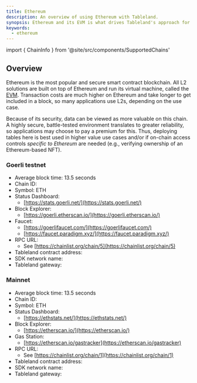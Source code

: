 ```yaml
---
title: Ethereum
description: An overview of using Ethereum with Tableland.
synopsis: Ethereum and its EVM is what drives Tableland's approach for chain compatibility. With its data and network hardness, it's a great case for many projects, but not all use cases can occur here due to cost constraints.
keywords:
  - ethereum
---
```


import { ChainInfo } from '@site/src/components/SupportedChains'

## Overview

Ethereum is the most popular and secure smart contract blockchain. All L2 solutions are built on top of Ethereum and run its virtual machine, called the [EVM](https://ethereum.org/en/developers/docs/evm/#top). Transaction costs are much higher on Ethereum and take longer to get included in a block, so many applications use L2s, depending on the use case.

Because of its security, data can be viewed as more valuable on this chain. A highly secure, battle-tested environment translates to greater reliability, so applications may choose to pay a premium for this. Thus, deploying tables here is best used in higher value use cases and/or if on-chain access controls _specific to Ethereum_ are needed (e.g., verifying ownership of an Ethereum-based NFT).

### Goerli testnet

- Average block time: 13.5 seconds
- Chain ID: <ChainInfo chain='goerli' info='chainId' />
- Symbol: ETH
- Status Dashboard:
  - [https://stats.goerli.net/](https://stats.goerli.net/)
- Block Explorer:
  - [https://goerli.etherscan.io/](https://goerli.etherscan.io/)
- Faucet:
  - [https://goerlifaucet.com/](https://goerlifaucet.com/)
  - [https://faucet.paradigm.xyz/](https://faucet.paradigm.xyz/)
- RPC URL:
  - See [https://chainlist.org/chain/5](https://chainlist.org/chain/5)
- Tableland contract address: <ChainInfo chain='goerli' info='contractAddress' />
- SDK network name: <ChainInfo chain='goerli' info='chainName' />
- Tableland gateway: <ChainInfo chain='goerli' info='baseUrl' />

### Mainnet

- Average block time: 13.5 seconds
- Chain ID: <ChainInfo chain='mainnet' info='chainId' />
- Symbol: ETH
- Status Dashboard:
  - [https://ethstats.net/](https://ethstats.net/)
- Block Explorer:
  - [https://etherscan.io/](https://etherscan.io/)
- Gas Station:
  - [https://etherscan.io/gastracker](https://etherscan.io/gastracker)
- RPC URL:
  - See [https://chainlist.org/chain/1](https://chainlist.org/chain/1)
- Tableland contract address: <ChainInfo chain='mainnet' info='contractAddress' />
- SDK network name: <ChainInfo chain='mainnet' info='chainName' />
- Tableland gateway: <ChainInfo chain='mainnet' info='baseUrl' />
